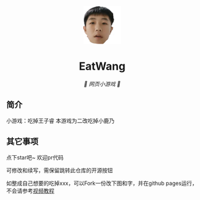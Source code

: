 <p align="center">
  <a href="https://xingye.me/game/eatWang"><img src="https://github.com/arcxingye/EatKano/blob/main/static/image/ClickBefore.png?raw=true" width="100" height="100" alt="EatKano"></a>
</p>
<div align="center">

# EatWang

_🦌 网页小游戏 🥛_

</div>


## 简介

小游戏：吃掉王子睿
本游戏为二改吃掉小鹿乃

## 其它事项

点下star吧~ 欢迎pr代码

可修改和续写，需保留跳转此仓库的开源按钮

如整成自己想要的吃掉xxx，可以Fork一份改下图和字，并在github pages运行，不会请参考[视频教程](https://www.bilibili.com/video/BV1jT4y1y7kA)

